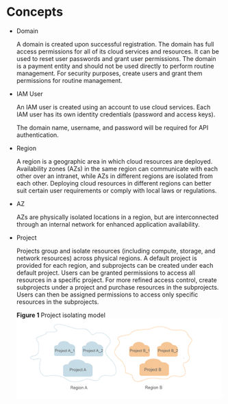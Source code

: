 # Concepts<a name="rds_00_0005"></a>

-   Domain

    A domain is created upon successful registration. The domain has full access permissions for all of its cloud services and resources. It can be used to reset user passwords and grant user permissions. The domain is a payment entity and should not be used directly to perform routine management. For security purposes, create users and grant them permissions for routine management.

-   IAM User

    An IAM user is created using an account to use cloud services. Each IAM user has its own identity credentials \(password and access keys\).

    The domain name, username, and password will be required for API authentication.

-   Region

    A region is a geographic area in which cloud resources are deployed. Availability zones \(AZs\) in the same region can communicate with each other over an intranet, while AZs in different regions are isolated from each other. Deploying cloud resources in different regions can better suit certain user requirements or comply with local laws or regulations.

-   AZ

    AZs are physically isolated locations in a region, but are interconnected through an internal network for enhanced application availability.

-   Project

    Projects group and isolate resources \(including compute, storage, and network resources\) across physical regions. A default project is provided for each region, and subprojects can be created under each default project. Users can be granted permissions to access all resources in a specific project. For more refined access control, create subprojects under a project and purchase resources in the subprojects. Users can then be assigned permissions to access only specific resources in the subprojects.

    **Figure  1**  Project isolating model<a name="en-us_topic_0169294976_fig1189614168311"></a>  
    ![](figures/project-isolating-model.gif "project-isolating-model")



